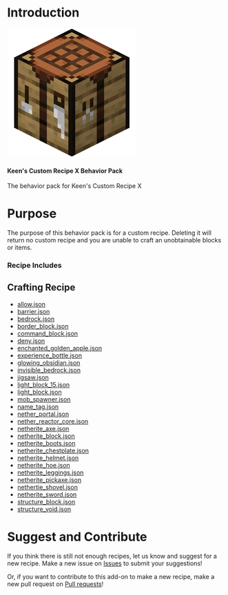 # Introduction
![An icon for the add-on](../images/PackIcon.png)

#### Keen's Custom Recipe X Behavior Pack

The behavior pack for Keen's Custom Recipe X
# Purpose
The purpose of this behavior pack is for a custom recipe. Deleting it will return no custom recipe and you are unable to craft an unobtainable blocks or items.
### Recipe Includes
## Crafting Recipe
- [allow.json](recipes/allow.json)
- [barrier.json](recipes/barrier.json)
- [bedrock.json](recipes/bedrock.json)
- [border_block.json](recipes/border_block.json)
- [command_block.json](recipes/command_block.json)
- [deny.json](recipes/deny.json)
- [enchanted_golden_apple.json](recipes/enchanted_golden_apple.json)
- [experience_bottle.json](recipes/experience_bottle.json)
- [glowing_obsidian.json](recipes/glowing_obsidian.json)
- [invisible_bedrock.json](recipes/invisible_bedrock.json)
- [jigsaw.json](recipes/jigsaw.json)
- [light_block_15.json](recipes/light_block_15.json)
- [light_block.json](recipes/light_block.json)
- [mob_spawner.json](recipes/mob_spawner.json)
- [name_tag.json](recipes/name_tag.json)
- [nether_portal.json](recipes/nether_portal.json)
- [nether_reactor_core.json](recipes/nether_reactor_core.json)
- [netherite_axe.json](recipes/netherite_axe.json)
- [netherite_block.json](recipes/netherite_block.json)
- [netherite_boots.json](recipes/netherite_boots.json)
- [netherite_chestplate.json](recipes/netherite_chestplate.json)
- [netherite_helmet.json](recipes/netherite_helmet.json)
- [netherite_hoe.json](recipes/netherite_hoe.json)
- [netherite_leggings.json](recipes/netherite_leggings.json)
- [netherite_pickaxe.json](recipes/netherite_pickaxe.json)
- [nethertie_shovel.json](recipes/netherite_shovel.json)
- [netherite_sword.json](recipes/netherite_sword.json)
- [structure_block.json](recipes/structure_block.json)
- [structure_void.json](recipes/structure_void.json)

# Suggest and Contribute
If you think there is still not enough recipes, let us know and suggest for a new recipe. Make a new issue on [Issues](https://github.com/keenanyafiqy/CustomRecipeX/issues) to submit your suggestions!

Or, if you want to contribute to this add-on to make a new recipe, make a new pull request on [Pull requests](https://github.com/keenanyafiqy/CustomRecipeX/pull)! 